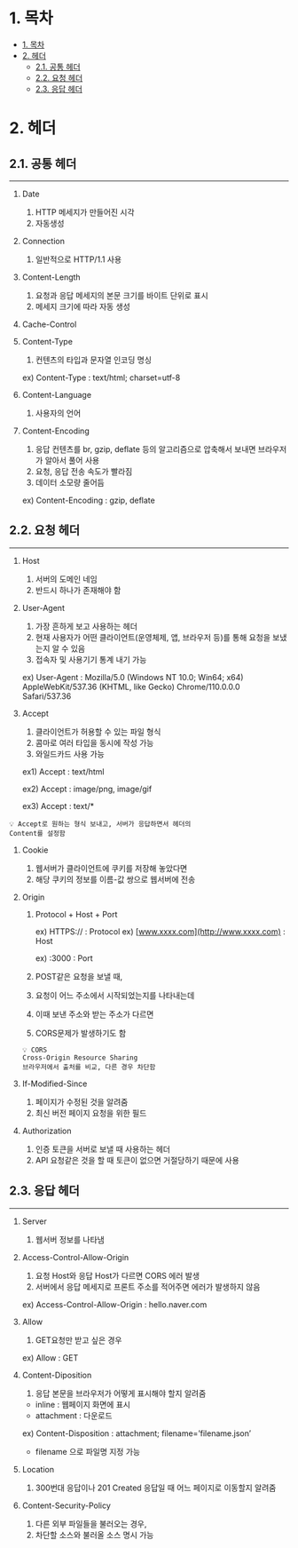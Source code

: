# 1. 목차

- [1. 목차](#1-목차)
- [2. 헤더](#2-헤더)
  - [2.1. 공통 헤더](#21-공통-헤더)
  - [2.2. 요청 헤더](#22-요청-헤더)
  - [2.3. 응답 헤더](#23-응답-헤더)


# 2. 헤더


## 2.1. 공통 헤더

---

1. Date
    1. HTTP 메세지가 만들어진 시각
    2. 자동생성
2. Connection
    1. 일반적으로 HTTP/1.1 사용
3. Content-Length
    1. 요청과 응답 메세지의 본문 크기를 바이트 단위로 표시
    2. 메세지 크기에 따라 자동 생성
4. Cache-Control
5. Content-Type
    1. 컨텐츠의 타입과 문자열 인코딩 명싱
    
    ex) Content-Type : text/html; charset=utf-8
    
6. Content-Language
    1. 사용자의 언어
7. Content-Encoding
    1. 응답 컨텐츠를 br, gzip, deflate 등의 알고리즘으로 압축해서 보내면 브라우저가 알아서 풀어 사용
    2. 요청, 응답 전송 속도가 빨라짐
    3. 데이터 소모량 줄어듬
    
    ex) Content-Encoding : gzip, deflate
    

## 2.2. 요청 헤더

---

1. Host
    1. 서버의 도메인 네임
    2. 반드시 하나가 존재해야 함
2. User-Agent
    1. 가장 흔하게 보고 사용하는  헤더
    2. 현재 사용자가 어떤 클라이언트(운영체제, 앱, 브라우저 등)를 통해 요청을 보냈는지 알 수 있음
    3. 접속자 및 사용기기 통계 내기 가능
    
    ex) User-Agent : Mozilla/5.0 (Windows NT 10.0; Win64; x64) AppleWebKit/537.36 (KHTML, like Gecko) Chrome/110.0.0.0 Safari/537.36
    
3. Accept
    1. 클라이언트가 허용할 수 있는 파일 형식
    2. 콤마로 여러 타입을 동시에 작성 가능
    3. 와일드카드 사용 가능
    
    ex1) Accept : text/html
    
    ex2) Accept : image/png, image/gif
    
    ex3) Accept : text/*
    

```
💡 Accept로 원하는 형식 보내고, 서버가 응답하면서 헤더의 
Content를 설정함
```

1. Cookie
    1. 웹서버가 클라이언트에 쿠키를 저장해 놓았다면
    2. 해당 쿠키의 정보를 이름-값 쌍으로 웹서버에 전송
2. Origin
    1. Protocol + Host + Port
        
        ex) HTTPS:// : Protocol
        ex) [www.xxxx.com](http://www.xxxx.com) : Host
        
        ex) :3000 : Port
        
    2. POST같은 요청을 보낼 때, 
    3. 요청이 어느 주소에서 시작되었는지를 나타내는데
    4. 이때 보낸 주소와 받는 주소가 다르면 
    5. CORS문제가 발생하기도 함
    
    ```
    💡 CORS
    Cross-Origin Resource Sharing
    브라우저에서 출처를 비교, 다른 경우 차단함
    ```
    
3. If-Modified-Since
    1. 페이지가 수정된 것을 알려줌
    2. 최신 버전 페이지 요청을 위한 필드
4. Authorization
    1. 인증 토큰을 서버로 보낼 때 사용하는 헤더
    2. API 요청같은 것을 할 때 토큰이 없으면 거절당하기 때문에 사용

## 2.3. 응답 헤더

---

1. Server
    1. 웹서버 정보를 나타냄
2. Access-Control-Allow-Origin
    1. 요청 Host와 응답 Host가 다르면 CORS 에러 발생
    2. 서버에서 응답 메세지로 프론트 주소를 적어주면 에러가 발생하지 않음
    
    ex) Access-Control-Allow-Origin : hello.naver.com
    
3. Allow
    1. GET요청만 받고 싶은 경우
    
    ex) Allow : GET
    
4. Content-Diposition
    1. 응답 본문을 브라우저가 어떻게 표시해야 할지 알려줌
    - inline : 웹페이지 화면에 표시
    - attachment : 다운로드
    
    ex) Content-Disposition : attachment; filename=’filename.json’
    
    - filename 으로 파일명 지정 가능
5. Location
    1. 300번대 응답이나 201 Created 응답일 때 어느 페이지로 이동할지 알려줌
6. Content-Security-Policy
    1. 다른 외부 파일들을 불러오는 경우,
    2. 차단할 소스와 불러올 소스 명시 가능